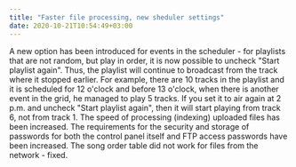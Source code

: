 ```yaml
---
title: "Faster file processing, new sheduler settings"
date: 2020-10-21T10:54:49+03:00
---
```



A new option has been introduced for events in the scheduler - for playlists that are not random, but play in order, it is now possible to uncheck "Start playlist again". Thus, the playlist will continue to broadcast from the track where it stopped earlier. For example, there are 10 tracks in the playlist and it is scheduled for 12 o'clock and before 13 o'clock, when there is another event in the grid, he managed to play 5 tracks. If you set it to air again at 2 p.m. and uncheck "Start playlist again", then it will start playing from track 6, not from track 1. The speed of processing (indexing) uploaded files has been increased. The requirements for the security and storage of passwords for both the control panel itself and FTP access passwords have been increased. The song order table did not work for files from the network - fixed.